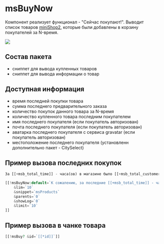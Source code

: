 # msBuyNow

Компонент реализует функционал - "Сейчас покупают!".
Выводит список товаров [miniShop2][1], которые были добавлены в корзину покупателей за N-время.

[![](https://file.modx.pro/files/c/4/e/c4ec4b41e5bae08e2e5418faa74f59f2s.jpg)](https://file.modx.pro/files/c/4/e/c4ec4b41e5bae08e2e5418faa74f59f2.png)

## Состав пакета

* сниппет для вывода купленных товаров
* сниппет для вывода информации о товар

## Доступная информация

* время последней покупки товара
* сумма последнего предварительного заказа
* количество покупок данного товара за N-время
* количество купленного товара последним покупателем
* имя последнего покупателя (если покупатель авторизован)
* почта последнего покупателя (если покупатель авторизован)
* аватарка последнего покупателя с сервиса gravatar (если покупатель авторизован)
* местоположение последнего покупателя (установленн дополнительно пакет - CitySelect)

## Пример вызова последних покупок

```php
За [[+msb_total_time]] - часа(ов) в магазине было [[+msb_total_customers]] - покупателя.

[[!msBuyNow:default=`К сожалению, за последние [[+msb_total_time]] - часа(ов)  не было покупок`?
    &lim=`10`
    &snippet=`msProducts`
    &parents=`0`
    &showLog=`0`
    &limit=`10`
]]
```

## Пример вызова в чанке товара

```php
[[!msBuy? &id=`[[*id]]`]]
```

[1]: /components/minishop2/
